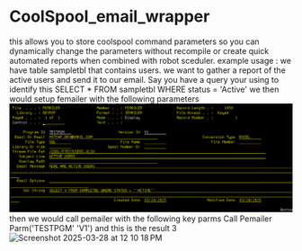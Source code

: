 # CoolSpool_email_wrapper
 this allows you to store coolspool command parameters so you can dynamically change the parameters without recompile or create quick automated reports when combined with robot sceduler.
example usage :
we have table sampletbl that contains users. we want to gather a report of the active users and send it to our email. Say you have a query your using to identify this
SELECT * FROM sampletbl WHERE status = 'Active'
we then would setup femailer with the following parameters
![alt text](image-1.png)
then we would call pemailer with the following key parms
Call Pemailer Parm('TESTPGM' 'V1')
and this is the result
3![Screenshot 2025-03-28 at 12 10 18 PM](https://github.com/user-attachments/assets/63adc61e-64fc-46f8-a120-ba8050f44a5d)
